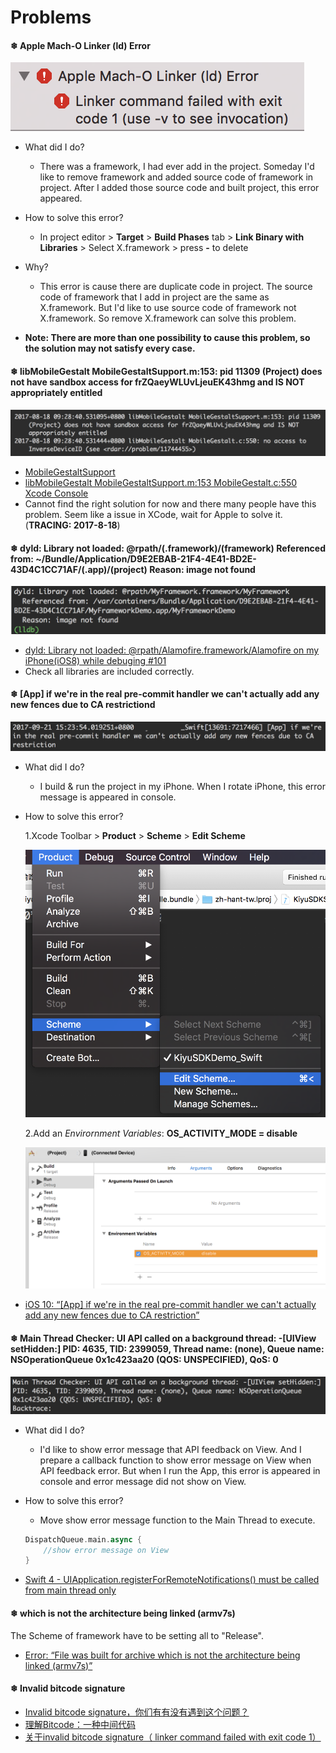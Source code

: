 # Problems

#### ❄ Apple Mach-O Linker \(ld\) Error

![link id error](/assets/link_id_error.png)

* What did I do?

  * There was a framework, I had ever add in the project. Someday I'd like to remove framework and added source code of framework in project. After I added those source code and built project, this error appeared.

* How to solve this error?

  * In project editor &gt; **Target** &gt; **Build Phases** tab &gt; **Link Binary with Libraries** &gt; Select X.framework &gt; press **-** to delete

* Why?

  * This error is cause there are duplicate code in project. The source code of framework that I add in project are the same as X.framework. But I'd like to use source code of framework not X.framework. So remove X.framework can solve this problem.

* **Note: There are more than one possibility to cause this problem, so the solution may not satisfy every case.**

#### ❄ libMobileGestalt MobileGestaltSupport.m:153: pid 11309 \(Project\) does not have sandbox access for frZQaeyWLUvLjeuEK43hmg and IS NOT appropriately entitled

![sandbox error](/assets/error_sandbox.png)

* [MobileGestaltSupport](https://intellij-support.jetbrains.com/hc/en-us/community/posts/115000191784-MobileGestaltSupport)
* [libMobileGestalt MobileGestaltSupport.m:153 MobileGestalt.c:550 Xcode Console](http://howtodevelop.eu/question/xcode-ios-libmobilegestalt-mobilegestaltsupport-m-153-mobilegestalt-c-550-xcode-console,193120)
* Cannot find the right solution for now and there many people have this problem. Seem like a issue in XCode, wait for Apple to solve it. \(**TRACING: 2017-8-18**\) 

#### ❄ dyld: Library not loaded: @rpath/\(.framework\)/\(framework\) Referenced from: ~/Bundle/Application/D9E2EBAB-21F4-4E41-BD2E-43D4C1CC71AF/\(.app\)/\(project\) Reason: image not found

![lib not load](/assets/lib_notload.png)

* [dyld: Library not loaded: @rpath/Alamofire.framework/Alamofire on my iPhone\(iOS8\) while debuging \#101](https://github.com/Alamofire/Alamofire/issues/101)
* Check all libraries are included correctly.

#### ❄ \[App\] if we're in the real pre-commit handler we can't actually add any new fences due to CA restrictiond

![rotate screen error](/assets/error.png)

* What did I do?

  * I build & run the project in my iPhone. When I rotate iPhone, this error message is appeared in console.

* How to solve this error?

  1.Xcode Toolbar &gt; **Product** &gt; **Scheme** &gt; **Edit Scheme**

  ![go to edit scheme](/assets/setup_1.png)

  2.Add an _Envirornment Variables_: **OS\_ACTIVITY\_MODE = disable**

  ![add argument](/assets/setup_2.png)

* [iOS 10: “\[App\] if we're in the real pre-commit handler we can't actually add any new fences due to CA restriction”](https://stackoverflow.com/questions/38458170/ios-10-app-if-were-in-the-real-pre-commit-handler-we-cant-actually-add-any/39493900#39493900?newreg=9cbcaefe398d4f83b0df1d011e9e9041)

#### ❄ Main Thread Checker: UI API called on a background thread: -\[UIView setHidden:\] PID: 4635, TID: 2399059, Thread name: \(none\), Queue name: NSOperationQueue 0x1c423aa20 \(QOS: UNSPECIFIED\), QoS: 0

![](/assets/thread_error.png)

* What did I do?

  * I'd like to show error message that API feedback on View. And I prepare a callback function to show error message on View when API feedback error. But when I run the App, this error is appeared in console and error message did not show on View.

* How to solve this error?

  * Move show error message function to the Main Thread to execute.

  ```swift
  DispatchQueue.main.async {
      //show error message on View
  }
  ```

* [Swift 4 - UIApplication.registerForRemoteNotifications() must be called from main thread only](https://stackoverflow.com/questions/44391367/swift-4-uiapplication-registerforremotenotifications-must-be-called-from-mai/44392584#44392584)

#### ❄ which is not the architecture being linked (armv7s)

The Scheme of framework have to be setting all to "Release".

* [Error: “File was built for archive which is not the architecture being linked (armv7s)”](https://stackoverflow.com/questions/14828693/error-file-was-built-for-archive-which-is-not-the-architecture-being-linked-a)

#### ❄ Invalid bitcode signature

* [Invalid bitcode signature，你们有有没有遇到这个问题？](http://www.cocoachina.com/bbs/read.php?tid-1717806-page-1.html)
* [理解Bitcode：一种中间代码](http://www.cocoachina.com/ios/20150818/13078.html)
* [关于invalid bitcode signature（ linker command failed with exit code 1）](http://www.jianshu.com/p/6b69f30243a1)



